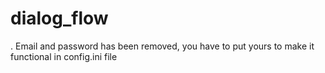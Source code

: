 # dialog_flow
.
Email and password has been removed, you have to put yours to make it functional in config.ini file
